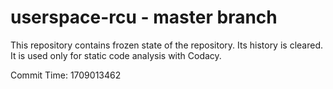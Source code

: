 # userspace-rcu - master branch

This repository contains frozen state of the repository.
Its history is cleared. It is used only for static code
analysis with Codacy.

Commit Time: 1709013462